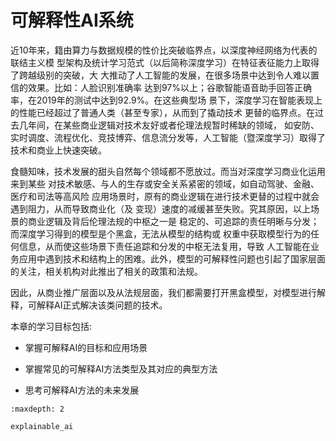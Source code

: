 # 可解释性AI系统

近10年来，籍由算力与数据规模的性价比突破临界点，以深度神经网络为代表的联结主义模
型架构及统计学习范式（以后简称深度学习）在特征表征能力上取得了跨越级别的突破，大
大推动了人工智能的发展，在很多场景中达到令人难以置信的效果。比如：人脸识别准确率
达到97%以上；谷歌智能语音助手回答正确率，在2019年的测试中达到92.9%。在这些典型场
景下，深度学习在智能表现上的性能已经超过了普通人类（甚至专家），从而到了撬动技术
更替的临界点。在过去几年间，在某些商业逻辑对技术友好或者伦理法规暂时稀缺的领域，
如安防、实时调度、流程优化、竞技博弈、信息流分发等，人工智能（暨深度学习）取得了
技术和商业上快速突破。

食髓知味，技术发展的甜头自然每个领域都不愿放过。而当对深度学习商业化运用来到某些
对技术敏感、与人的生存或安全关系紧密的领域，如自动驾驶、金融、医疗和司法等高风险
应用场景时，原有的商业逻辑在进行技术更替的过程中就会遇到阻力，从而导致商业化（及
变现）速度的减缓甚至失败。究其原因，以上场景的商业逻辑及背后伦理法规的中枢之一是
稳定的、可追踪的责任明晰与分发；而深度学习得到的模型是个黑盒，无法从模型的结构或
权重中获取模型行为的任何信息，从而使这些场景下责任追踪和分发的中枢无法复用，导致
人工智能在业务应用中遇到技术和结构上的困难。此外，模型的可解释性问题也引起了国家层面的关注，相关机构对此推出了相关的政策和法规。

因此，从商业推广层面以及从法规层面，我们都需要打开黑盒模型，对模型进行解释，可解释AI正式解决该类问题的技术。

本章的学习目标包括:

- 掌握可解释AI的目标和应用场景

- 掌握常见的可解释AI方法类型及其对应的典型方法

- 思考可解释AI方法的未来发展

```toc
:maxdepth: 2

explainable_ai
```
